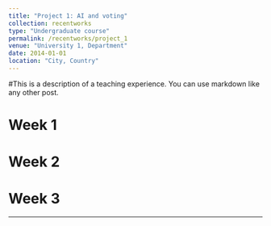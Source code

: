 ```yaml
---
title: "Project 1: AI and voting"
collection: recentworks
type: "Undergraduate course"
permalink: /recentworks/project_1
venue: "University 1, Department"
date: 2014-01-01
location: "City, Country"
---
```


#This is a description of a teaching experience. You can use markdown like any other post.

Week 1
======

Week 2
======

Week 3
======

---
